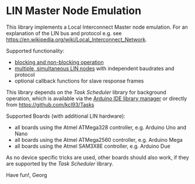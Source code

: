 LIN Master Node Emulation
=========================

This library implements a Local Interconnect Master node emulation. For an explanation of the LIN bus and protocol e.g. see https://en.wikipedia.org/wiki/Local_Interconnect_Network.

Supported functionality:
  - [blocking and non-blocking operation](../../wiki/Operation-Modes)
  - [multiple, simultaneous LIN nodes](../../wiki/Multiple-LIN) with independent baudrates and protocol
  - optional callback functions for slave response frames
  
This library depends on the *Task Scheduler* library for background operation, which is available via the [Arduino IDE library manager](../../wiki/Library_Manager.md) or directly from https://github.com/kcl93/Tasks

Supported Boards (with additional LIN hardware):
  - all boards using the Atmel ATMega328 controller, e.g. Arduino Uno and Nano
  - all boards using the Atmel ATMega2560 controller, e.g. Arduino Mega
  - all boards using the Atmel SAM3X8E controller, e.g. Arduino Due
  
As no device specific tricks are used, other boards should also work, if they are supported by the *Task Scheduler* library.

Have fun!, Georg
